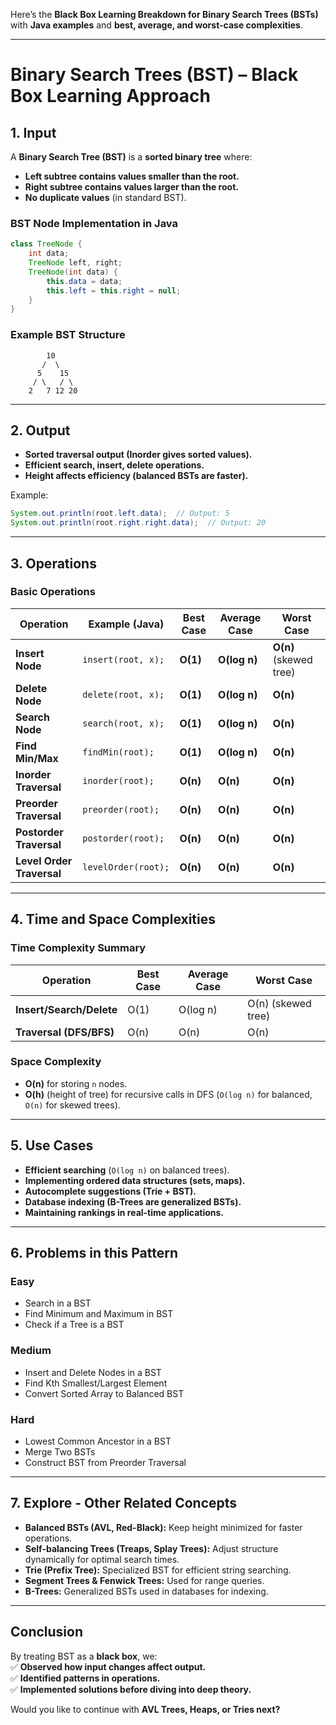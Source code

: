 Here’s the **Black Box Learning Breakdown for Binary Search Trees (BSTs)** with **Java examples** and **best, average, and worst-case complexities**.

---

# **Binary Search Trees (BST) – Black Box Learning Approach**

## **1. Input**

A **Binary Search Tree (BST)** is a **sorted binary tree** where:

- **Left subtree contains values smaller than the root.**
- **Right subtree contains values larger than the root.**
- **No duplicate values** (in standard BST).

### **BST Node Implementation in Java**

```java
class TreeNode {
    int data;
    TreeNode left, right;
    TreeNode(int data) {
        this.data = data;
        this.left = this.right = null;
    }
}
```

### **Example BST Structure**

```
        10
       /  \
      5    15
     / \   / \
    2   7 12 20
```

---

## **2. Output**

- **Sorted traversal output (Inorder gives sorted values).**
- **Efficient search, insert, delete operations.**
- **Height affects efficiency (balanced BSTs are faster).**

Example:

```java
System.out.println(root.left.data);  // Output: 5
System.out.println(root.right.right.data);  // Output: 20
```

---

## **3. Operations**

### **Basic Operations**

|Operation|Example (Java)|Best Case|Average Case|Worst Case|
|---|---|---|---|---|
|**Insert Node**|`insert(root, x);`|**O(1)**|**O(log n)**|**O(n)** (skewed tree)|
|**Delete Node**|`delete(root, x);`|**O(1)**|**O(log n)**|**O(n)**|
|**Search Node**|`search(root, x);`|**O(1)**|**O(log n)**|**O(n)**|
|**Find Min/Max**|`findMin(root);`|**O(1)**|**O(log n)**|**O(n)**|
|**Inorder Traversal**|`inorder(root);`|**O(n)**|**O(n)**|**O(n)**|
|**Preorder Traversal**|`preorder(root);`|**O(n)**|**O(n)**|**O(n)**|
|**Postorder Traversal**|`postorder(root);`|**O(n)**|**O(n)**|**O(n)**|
|**Level Order Traversal**|`levelOrder(root);`|**O(n)**|**O(n)**|**O(n)**|

---

## **4. Time and Space Complexities**

### **Time Complexity Summary**

|Operation|Best Case|Average Case|Worst Case|
|---|---|---|---|
|**Insert/Search/Delete**|O(1)|O(log n)|O(n) (skewed tree)|
|**Traversal (DFS/BFS)**|O(n)|O(n)|O(n)|

### **Space Complexity**

- **O(n)** for storing `n` nodes.
- **O(h)** (height of tree) for recursive calls in DFS (`O(log n)` for balanced, `O(n)` for skewed trees).

---

## **5. Use Cases**

- **Efficient searching** (`O(log n)` on balanced trees).
- **Implementing ordered data structures (sets, maps).**
- **Autocomplete suggestions (Trie + BST).**
- **Database indexing (B-Trees are generalized BSTs).**
- **Maintaining rankings in real-time applications.**

---

## **6. Problems in this Pattern**

### **Easy**

- Search in a BST
- Find Minimum and Maximum in BST
- Check if a Tree is a BST

### **Medium**

- Insert and Delete Nodes in a BST
- Find Kth Smallest/Largest Element
- Convert Sorted Array to Balanced BST

### **Hard**

- Lowest Common Ancestor in a BST
- Merge Two BSTs
- Construct BST from Preorder Traversal

---

## **7. Explore - Other Related Concepts**

- **Balanced BSTs (AVL, Red-Black):** Keep height minimized for faster operations.
- **Self-balancing Trees (Treaps, Splay Trees):** Adjust structure dynamically for optimal search times.
- **Trie (Prefix Tree):** Specialized BST for efficient string searching.
- **Segment Trees & Fenwick Trees:** Used for range queries.
- **B-Trees:** Generalized BSTs used in databases for indexing.

---

## **Conclusion**

By treating BST as a **black box**, we:  
✅ **Observed how input changes affect output.**  
✅ **Identified patterns in operations.**  
✅ **Implemented solutions before diving into deep theory.**

Would you like to continue with **AVL Trees, Heaps, or Tries next?**